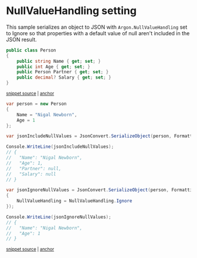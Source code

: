 # NullValueHandling setting

This sample serializes an object to JSON with `Argon.NullValueHandling` set to Ignore so that properties with a default value of null aren't included in the JSON result.

<!-- snippet: NullValueHandlingIgnoreTypes -->
<a id='snippet-nullvaluehandlingignoretypes'></a>
```cs
public class Person
{
    public string Name { get; set; }
    public int Age { get; set; }
    public Person Partner { get; set; }
    public decimal? Salary { get; set; }
}
```
<sup><a href='/src/Tests/Documentation/Samples/Serializer/NullValueHandlingIgnore.cs#L7-L17' title='Snippet source file'>snippet source</a> | <a href='#snippet-nullvaluehandlingignoretypes' title='Start of snippet'>anchor</a></sup>
<!-- endSnippet -->

<!-- snippet: NullValueHandlingIgnoreUsage -->
<a id='snippet-nullvaluehandlingignoreusage'></a>
```cs
var person = new Person
{
    Name = "Nigal Newborn",
    Age = 1
};

var jsonIncludeNullValues = JsonConvert.SerializeObject(person, Formatting.Indented);

Console.WriteLine(jsonIncludeNullValues);
// {
//   "Name": "Nigal Newborn",
//   "Age": 1,
//   "Partner": null,
//   "Salary": null
// }

var jsonIgnoreNullValues = JsonConvert.SerializeObject(person, Formatting.Indented, new JsonSerializerSettings
{
    NullValueHandling = NullValueHandling.Ignore
});

Console.WriteLine(jsonIgnoreNullValues);
// {
//   "Name": "Nigal Newborn",
//   "Age": 1
// }
```
<sup><a href='/src/Tests/Documentation/Samples/Serializer/NullValueHandlingIgnore.cs#L22-L51' title='Snippet source file'>snippet source</a> | <a href='#snippet-nullvaluehandlingignoreusage' title='Start of snippet'>anchor</a></sup>
<!-- endSnippet -->
